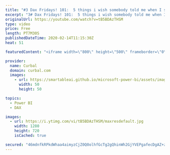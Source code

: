 ```yaml
---
title: "#3 Dax Fridays! 101:  5 things i wish somebody told me when I started learning DAX"
excerpt: "3# Dax Fridays! 101:  5 things i wish somebody told me when I started learning DAX  I was completely clueless when I start learning DAX, so here are my top 5 things I wish somebody told me back then.  What are your tips?  Here you can download all the pbix files: https://curbal.com/donwload-center"
originalUrl: https://youtube.com/watch?v=tB5BDAzTHSM
type: video
price: Free
length: PT7M30S
publishedDateTime: 2020-02-14T11:15:30Z
heat: 51

featuredContent: "<iframe width=\"800\" height=\"500\" frameborder=\"0\" src=\"https://www.youtube.com/embed/tB5BDAzTHSM\" allow=\"accelerometer; autoplay; encrypted-media; gyroscope; picture-in-picture\" allowfullscreen></iframe>"

provider:
  name: Curbal
  domain: curbal.com
  images:
    - url: https://smartableai.github.io/microsoft-power-bi/assets/images/organizations/curbal.com-50x50.jpg
      width: 50
      height: 50

topics:
  - Power BI
  - DAX

images:
  - url: https://i.ytimg.com/vi/tB5BDAzTHSM/maxresdefault.jpg
    width: 1280
    height: 720
    isCached: true

secured: "46mdnfkRPkdWhaa4aimyzCjZ0Q0olhfGcTg2gQhinWh2GjYVEPgafecDgAZ+zVTReFMRDkkXUxO9hq94n8xrKZZYfdYNSjIQmWUKSx65c/7aBQCsx8sFu2MwTmdnKolsTbD2KLSRSbqLv08GvIl4kQFLV258IiQXFUmI9WcgZVE280tB7Vw+axlnh/WyFK17hAIMbpjQ8Tw6CAQUeQlkhNA+gCkic4x5/Boc5y+TueTrr4cPSN6+LAw4EuJucvmwITDUpT1PLl2f5/w+OYa7ZV7iNyOx4i2/G5XiH6lythyM0QDwJyG5NWWussxdP1vbMd6HI8hjyFPo2UvcVbjN2lHlFGjPsq+yBABCsA/LZQTJhKrJBenZ4llSr6ev0Ys/c9gvswRS6Ogh9/H0O4Q/8OoHYsURQq3u2pXaTlkK7/M=;4dwhhiQz1/K9lHjL0zm6Qg=="
---
```


